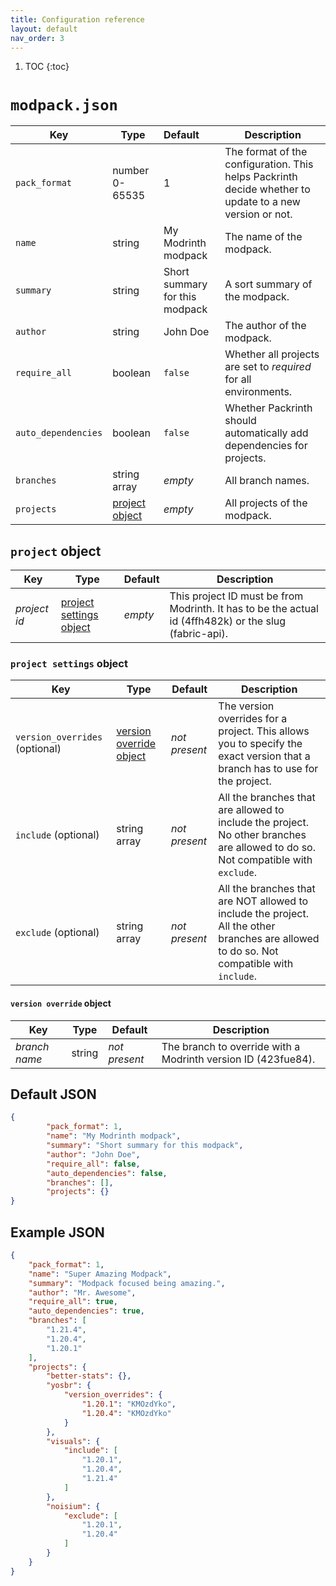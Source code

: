 ```yaml
---
title: Configuration reference
layout: default
nav_order: 3
---
```


1. TOC
{:toc}

# `modpack.json`

| Key                 | Type                              | Default                        | Description                                                                                             |
|---------------------|-----------------------------------|:-------------------------------|---------------------------------------------------------------------------------------------------------|
| `pack_format`       | number 0-65535                    | 1                              | The format of the configuration. This helps Packrinth decide whether to update to a new version or not. |
| `name`              | string                            | My Modrinth modpack            | The name of the modpack.                                                                                |
| `summary`           | string                            | Short summary for this modpack | A sort summary of the modpack.                                                                          |
| `author`            | string                            | John Doe                       | The author of the modpack.                                                                              |
| `require_all`       | boolean                           | `false`                        | Whether all projects are set to _required_ for all environments.                                        |
| `auto_dependencies` | boolean                           | `false`                        | Whether Packrinth should automatically add dependencies for projects.                                   |
| `branches`          | string array                      | _empty_                        | All branch names.                                                                                       |
| `projects`          | [project object](#project-object) | _empty_                        | All projects of the modpack.                                                                            |

## `project` object

| Key          | Type                                                | Default | Description                                                                                            |
|--------------|-----------------------------------------------------|---------|--------------------------------------------------------------------------------------------------------|
| _project id_ | [project settings object](#project-settings-object) | _empty_ | This project ID must be from Modrinth. It has to be the actual id (4ffh482k) or the slug (fabric-api). |

### `project settings` object

| Key                            | Type                                                | Default       | Description                                                                                                                               |
|--------------------------------|-----------------------------------------------------|---------------|-------------------------------------------------------------------------------------------------------------------------------------------|
| `version_overrides` (optional) | [version override object](#version-override-object) | _not present_ | The version overrides for a project. This allows you to specify the exact version that a branch has to use for the project.               |
| `include` (optional)           | string array                                        | _not present_ | All the branches that are allowed to include the project. No other branches are allowed to do so. Not compatible with `exclude`.          |
| `exclude` (optional)           | string array                                        | _not present_ | All the branches that are NOT allowed to include the project. All the other branches are allowed to do so. Not compatible with `include`. |

#### `version override` object

| Key           | Type   | Default       | Description                                                   |
|---------------|--------|---------------|---------------------------------------------------------------|
| _branch name_ | string | _not present_ | The branch to override with a Modrinth version ID (423fue84). |

## Default JSON
```json
{
        "pack_format": 1,
        "name": "My Modrinth modpack",
        "summary": "Short summary for this modpack",
        "author": "John Doe",
        "require_all": false,
        "auto_dependencies": false,
        "branches": [],
        "projects": {}
}
```

## Example JSON
```json
{
	"pack_format": 1,
	"name": "Super Amazing Modpack",
	"summary": "Modpack focused being amazing.",
	"author": "Mr. Awesome",
	"require_all": true,
	"auto_dependencies": true,
	"branches": [
		"1.21.4",
		"1.20.4",
		"1.20.1"
	],
	"projects": {
		"better-stats": {},
		"yosbr": {
			"version_overrides": {
				"1.20.1": "KMOzdYko",
				"1.20.4": "KMOzdYko"
			}
		},
		"visuals": {
			"include": [
				"1.20.1",
				"1.20.4",
				"1.21.4"
			]
		},
		"noisium": {
			"exclude": [
				"1.20.1",
				"1.20.4"
			]
		}
	}
}
```